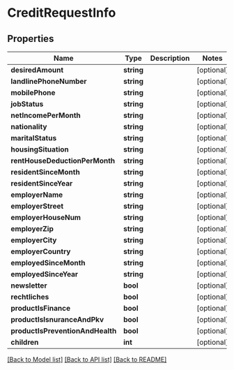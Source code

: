 # CreditRequestInfo

## Properties
Name | Type | Description | Notes
------------ | ------------- | ------------- | -------------
**desiredAmount** | **string** |  | [optional] 
**landlinePhoneNumber** | **string** |  | [optional] 
**mobilePhone** | **string** |  | [optional] 
**jobStatus** | **string** |  | [optional] 
**netIncomePerMonth** | **string** |  | [optional] 
**nationality** | **string** |  | [optional] 
**maritalStatus** | **string** |  | [optional] 
**housingSituation** | **string** |  | [optional] 
**rentHouseDeductionPerMonth** | **string** |  | [optional] 
**residentSinceMonth** | **string** |  | [optional] 
**residentSinceYear** | **string** |  | [optional] 
**employerName** | **string** |  | [optional] 
**employerStreet** | **string** |  | [optional] 
**employerHouseNum** | **string** |  | [optional] 
**employerZip** | **string** |  | [optional] 
**employerCity** | **string** |  | [optional] 
**employerCountry** | **string** |  | [optional] 
**employedSinceMonth** | **string** |  | [optional] 
**employedSinceYear** | **string** |  | [optional] 
**newsletter** | **bool** |  | [optional] 
**rechtliches** | **bool** |  | [optional] 
**productIsFinance** | **bool** |  | [optional] 
**productIsIsnuranceAndPkv** | **bool** |  | [optional] 
**productIsPreventionAndHealth** | **bool** |  | [optional] 
**children** | **int** |  | [optional] 

[[Back to Model list]](../../README.md#documentation-for-models) [[Back to API list]](../../README.md#documentation-for-api-endpoints) [[Back to README]](../../README.md)

